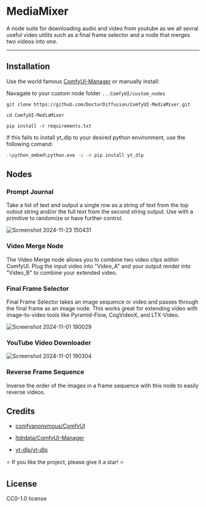 # MediaMixer
A node suite for downloading audio and video from youtube as we all sevral useful video utilits such as a final frame selector and a node that merges two videos into one.
****

## Installation
Use the world famous [ComfyUI-Manager](https://github.com/ltdrdata/ComfyUI-Manager) or manually install:

Navagate to your custom node folder `...ComfyUI/custom_nodes`
```
git clone https://github.com/DoctorDiffusion/ComfyUI-MediaMixer.git
```
```
cd ComfyUI-MediaMixer
```
```
pip install -r requirements.txt
```
If this fails to install yt_dlp to your desired python environment, use the following comand:
```bash
.\python_embed\python.exe -s -m pip install yt_dlp
```

## Nodes

### Prompt Journal

Take a list of text and output a single row as a string of text from the top outout string and/or the full text from the second string output. Use with a primitive to randomize or have further control.

![Screenshot 2024-11-23 150431](https://github.com/user-attachments/assets/b5e8eaab-5d51-4e91-b17f-07c1cb422d52)

### Video Merge Node

The Video Merge node allows you to combine two video clips within ComfyUI.
Plug the input video into "Video_A" and your output render into "Video_B" to combine your extended video.

### Final Frame Selector

Final Frame Selector takes an image sequence or video and passes through the final frame as an image node. 
This works great for extending video with image-to-video tools like Pyramid-Flow, CogVideoX, and LTX-Video. 

![Screenshot 2024-11-01 190029](https://github.com/user-attachments/assets/be4a1d0b-ae14-4ece-92f0-87fbcc98fe0f)

### YouTube Video Downloader

![Screenshot 2024-11-01 190304](https://github.com/user-attachments/assets/0ed0e432-1c7c-4911-8110-39d9be58e43e)

### Reverse Frame Sequence

Inverse the order of the images in a frame sequence with this node to easily reverse videos.

## Credits

- [comfyanonymous/ComfyUI](https://github.com/comfyanonymous/ComfyUI)

- [ltdrdata/ComfyUI-Manager](https://github.com/ltdrdata/ComfyUI-Manager)

- [yt-dlp/yt-dlp](https://github.com/yt-dlp/yt-dlp)

⭐ If you like the project, please give it a star! ⭐

## License
CC0-1.0 license
